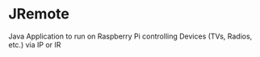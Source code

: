 # JRemote
Java Application to run on Raspberry Pi controlling Devices (TVs, Radios, etc.) via IP or IR
